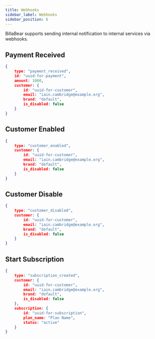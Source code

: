 ```yaml
---
title: Webhooks
sidebar_label: Webhooks
sidebar_position: 6
---
```

BillaBear supports sending internal notification to internal services via webhooks.

## Payment Received

```json
{
    type: "payment_received",
    id: "uuid-for-payment",
    amount: 1000,
    customer: {
        id: "uuid-for-customer",
        email: "iain.cambridge@example.org",
        brand: "default",
        is_disabled: false
    }
}
```

## Customer Enabled

```json
{
    type: "customer_enabled",
    customer: {
        id: "uuid-for-customer",
        email: "iain.cambridge@example.org",
        brand: "default",
        is_disabled: false
    }
}
```

## Customer Disable

```json
{
    type: "customer_disabled",
    customer: {
        id: "uuid-for-customer",
        email: "iain.cambridge@example.org",
        brand: "default",
        is_disabled: false
    }
}
```

## Start Subscription

```json
{
    type: "subscription_created",
    customer: {
        id: "uuid-for-customer",
        email: "iain.cambridge@example.org",
        brand: "default",
        is_disabled: false
    },
    subscription: {
        id: "uuid-for-subscription",
        plan_name: "Plan Name",
        status: "active"
    }
}
```